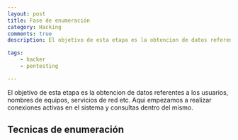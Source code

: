 ```yaml
---
layout: post
title: Fase de enumeración
category: Hacking
comments: true
description: El objetivo de esta etapa es la obtencion de datos referentes a los usuarios, nombres de equipos, servicios de red etc. Aqui empezamos a realizar conexiones activas en el sistema y consultas dentro del mismo. 

tags:   
    - hacker
    - pentesting

---
```


El objetivo de esta etapa es la obtencion de datos referentes a los usuarios, nombres de equipos, servicios de red etc. Aqui empezamos a realizar conexiones activas en el sistema y consultas dentro del mismo.


## Tecnicas de enumeración


